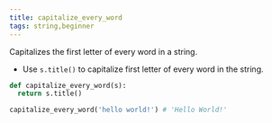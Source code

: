 ```yaml
---
title: capitalize_every_word
tags: string,beginner
---
```


Capitalizes the first letter of every word in a string.

- Use `s.title()` to capitalize first letter of every word in the string.

```py
def capitalize_every_word(s):
  return s.title()
```

```py
capitalize_every_word('hello world!') # 'Hello World!'
```